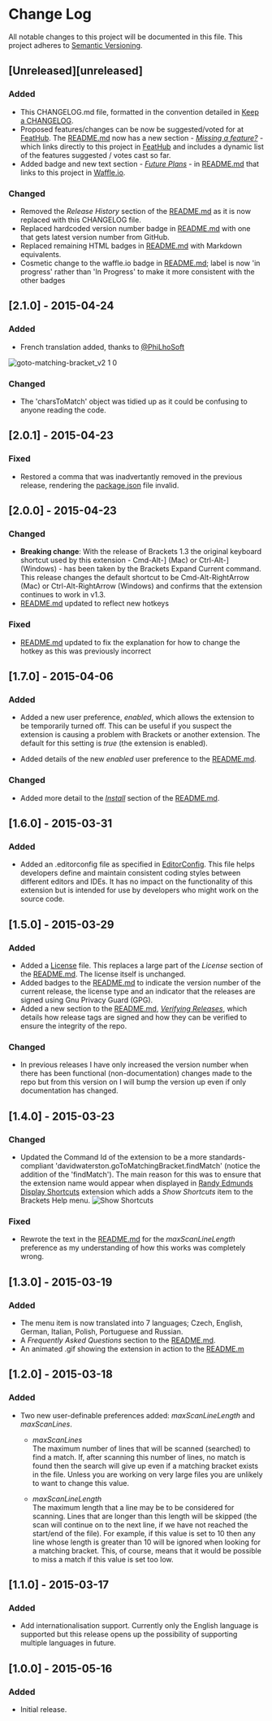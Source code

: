 # Change Log
All notable changes to this project will be documented in this file.
This project adheres to [Semantic Versioning](http://semver.org/).

## [Unreleased][unreleased]
### Added
- This CHANGELOG.md file, formatted in the convention detailed in [Keep a CHANGELOG](http://keepachangelog.com).
- Proposed features/changes can be now be suggested/voted for at [FeatHub](http://feathub.com/davidwaterston/goto-matching-bracket). The [README.md](https://github.com/davidwaterston/goto-matching-bracket/blob/master/README.md) now has a new section - [_Missing a feature?_](https://github.com/davidwaterston/goto-matching-bracket#missing-a-feature) - which links directly to this project in [FeatHub](http://feathub.com/davidwaterston/goto-matching-bracket) and includes a dynamic list of the features suggested / votes cast so far.
- Added badge and new text section - [_Future Plans_](https://github.com/davidwaterston/goto-matching-bracket#future-plans) - in [README.md](https://github.com/davidwaterston/goto-matching-bracket/blob/master/README.md) that links to this project in [Waffle.io](https://waffle.io/davidwaterston/goto-matching-bracket).

### Changed
- Removed the _Release History_ section of the [README.md](https://github.com/davidwaterston/goto-matching-bracket/blob/master/README.md) as it is now replaced with this CHANGELOG file.
- Replaced hardcoded version number badge in [README.md](https://github.com/davidwaterston/goto-matching-bracket/blob/master/README.md) with one that gets latest version number from GitHub.
- Replaced remaining HTML badges in [README.md](https://github.com/davidwaterston/goto-matching-bracket/blob/master/README.md) with Markdown equivalents.
- Cosmetic change to the waffle.io badge in [README.md](https://github.com/davidwaterston/goto-matching-bracket/blob/master/README.md); label is now 'in progress' rather than 'In Progress' to make it more consistent with the other badges


## [2.1.0] - 2015-04-24
### Added
- French translation added, thanks to [@PhiLhoSoft](https://github.com/PhiLhoSoft)

![goto-matching-bracket_v2 1 0](https://cloud.githubusercontent.com/assets/876545/7787797/9c254ae0-0216-11e5-8ea1-ac51d4da5752.png)

### Changed
- The 'charsToMatch' object was tidied up as it could be confusing to anyone reading the code.


## [2.0.1] - 2015-04-23

### Fixed
- Restored a comma that was inadvertantly removed in the previous release, rendering the [package.json](https://github.com/davidwaterston/goto-matching-bracket/blob/master/package.json) file invalid.


## [2.0.0] - 2015-04-23

### Changed
- __Breaking change__: With the release of Brackets 1.3 the original keyboard shortcut used by this extension - Cmd-Alt-] (Mac) or Ctrl-Alt-] (Windows) - has been taken by the Brackets Expand Current command. This release changes the default shortcut to be Cmd-Alt-RightArrow (Mac) or Ctrl-Alt-RightArrow (Windows) and confirms that the extension continues to work in v1.3.
- [README.md](https://github.com/davidwaterston/goto-matching-bracket/blob/master/README.md) updated to reflect new hotkeys

### Fixed
- [README.md](https://github.com/davidwaterston/goto-matching-bracket/blob/master/README.md) updated to fix the explanation for how to change the hotkey as this was previously incorrect


## [1.7.0] - 2015-04-06

### Added
- Added a new user preference, _enabled_, which allows the extension to be temporarily turned off. This can be useful if you suspect the extension is causing a problem with Brackets or another extension. The default for this setting is _true_ (the extension is enabled). 

- Added details of the new _enabled_ user preference to the [README.md](https://github.com/davidwaterston/goto-matching-bracket/blob/master/README.md).

### Changed
- Added more detail to the [_Install_](https://github.com/davidwaterston/goto-matching-bracket#install) section of the [README.md](https://github.com/davidwaterston/goto-matching-bracket/blob/master/README.md).


## [1.6.0] - 2015-03-31

### Added
- Added an .editorconfig file as specified in [EditorConfig](http://editorconfig.org).
This file helps developers define and maintain consistent coding styles between different editors and IDEs. It has no impact on the functionality of this extension but is intended for use by developers who might work on the source code.

## [1.5.0] - 2015-03-29

### Added
- Added a [License](https://github.com/davidwaterston/goto-matching-bracket/blob/master/LICENSE) file. This replaces a large part of the _License_ section of the [README.md](https://github.com/davidwaterston/goto-matching-bracket/blob/master/README.md). The license itself is unchanged.
- Added badges to the [README.md](https://github.com/davidwaterston/goto-matching-bracket/blob/master/README.md) to indicate the version number of the current release, the license type and an indicator that the releases are signed using Gnu Privacy Guard (GPG).
- Added a new section to the [README.md](https://github.com/davidwaterston/goto-matching-bracket/blob/master/README.md), [_Verifying Releases_](https://github.com/davidwaterston/goto-matching-bracket#verifying-releases), which details how release tags are signed and how they can be verified to ensure the integrity of the repo.

### Changed
- In previous releases I have only increased the version number when there has been functional (non-documentation) changes made to the repo but from this version on I will bump the version up even if only documentation has changed.

## [1.4.0] - 2015-03-23

### Changed
- Updated the Command Id of the extension to be a more standards-compliant 'davidwaterston.goToMatchingBracket.findMatch' (notice the addition of the 'findMatch'). The main reason for this was to ensure that the extension name would appear when displayed in [Randy Edmunds](https://github.com/redmunds) [Display Shortcuts](https://github.com/redmunds/brackets-display-shortcuts) extension which adds a _Show Shortcuts_ item to the Brackets Help menu. ![Show Shortcuts](https://dvolvr.files.wordpress.com/2015/03/users_davidwaterston_library_application_support_brackets_extensions_user_davidwaterston_goto-matching-bracket_main_js__test2__e28094_brackets1.png "Show Shortcuts")

### Fixed
- Rewrote the text in the [README.md](https://github.com/davidwaterston/goto-matching-bracket/blob/master/README.md) for the _maxScanLineLength_ preference as my understanding of how this works was completely wrong.


## [1.3.0] - 2015-03-19

### Added
- The menu item is now translated into 7 languages; Czech, English, German, Italian, Polish, Portuguese and Russian.
- A _Frequently Asked Questions_ section to the [README.md](https://github.com/davidwaterston/goto-matching-bracket/blob/master/README.md#frequently-asked-questions).
- An animated .gif showing the extension in action to the [README.m](https://github.com/davidwaterston/goto-matching-bracket/blob/master/README.md)


## [1.2.0] - 2015-03-18

### Added
- Two new user-definable preferences added: _maxScanLineLength_ and _maxScanLines_.
  - _maxScanLines_  
The maximum number of lines that will be scanned (searched) to find a match. If, after scanning this number of lines, no match is found then the search will give up even if a matching bracket exists in the file. Unless you are working on very large files you are unlikely to want to change this value.

  - _maxScanLineLength_  
The maximum length that a line may be to be considered for scanning. Lines that are longer than this length will be skipped (the scan will continue on to the next line, if we have not reached the start/end of the file). For example, if this value is set to 10 then any line whose length is greater than 10 will be ignored when looking for a matching bracket. This, of course, means that it would be possible to miss a match if this value is set too low.


## [1.1.0] - 2015-03-17

### Added
- Add internationalisation support. Currently only the English language is supported but this release opens up the possibility of supporting multiple languages in future.


## [1.0.0] - 2015-05-16

### Added
- Initial release.
